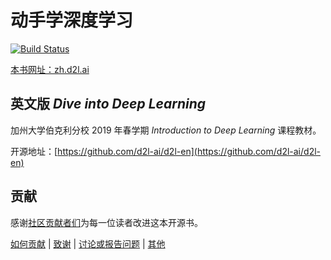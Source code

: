 # 动手学深度学习

[![Build Status](http://ci.d2l.ai/job/zh/job/master/badge/icon)](http://ci.d2l.ai/job/zh/job/master/)  

[本书网址：zh.d2l.ai](https://zh.d2l.ai/)
 

## 英文版 *Dive into Deep Learning*

加州大学伯克利分校 2019 年春学期 *Introduction to Deep Learning* 课程教材。

开源地址：[https://github.com/d2l-ai/d2l-en](https://github.com/d2l-ai/d2l-en)


## 贡献

感谢[社区贡献者们](https://github.com/d2l-ai/d2l-zh/graphs/contributors)为每一位读者改进这本开源书。

[如何贡献](https://zh.d2l.ai/chapter_appendix/how-to-contribute.html) | [致谢](https://zh.d2l.ai/chapter_preface/preface.html#致谢) | [讨论或报告问题](https://discuss.gluon.ai) | [其他](INFO.md)
